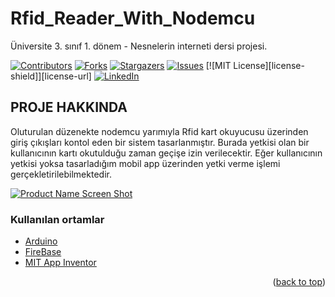 # Rfid_Reader_With_Nodemcu
Üniversite 3. sınıf 1. dönem - Nesnelerin interneti dersi projesi.

<div id="top"></div>

[![Contributors][contributors-shield]][contributors-url]
[![Forks][forks-shield]][forks-url]
[![Stargazers][stars-shield]][stars-url]
[![Issues][issues-shield]][issues-url]
[![MIT License][license-shield]][license-url]
[![LinkedIn][linkedin-shield]][linkedin-url]


<!-- PROJE HAKKINDA -->
## PROJE HAKKINDA

Oluturulan düzenekte nodemcu yarımıyla Rfid kart okuyucusu üzerinden giriş çıkışları kontol eden bir sistem tasarlanmıştır.
Burada yetkisi olan bir kullanıcının kartı okutulduğu zaman geçişe izin verilecektir.
Eğer kullanıcının yetkisi yoksa tasarladığım mobil app üzerinden yetki verme işlemi gerçekletirilebilmektedir.

[![Product Name Screen Shot][product-screenshot]](https://example.com)


### Kullanılan ortamlar

* [Arduino](https://www.arduino.cc/)
* [FireBase](https://firebase.google.com/)
* [MIT App Inventor](https://appinventor.mit.edu/)


<p align="right">(<a href="#top">back to top</a>)</p>

[contributors-shield]: https://img.shields.io/github/contributors/EnesGelmez/Rfid_Reader_With_Nodemcu.svg?style=for-the-badge
[contributors-url]: https://github.com/EnesGelmez/Rfid_Reader_With_Nodemcu/graphs/contributors
[forks-shield]: https://img.shields.io/github/forks/EnesGelmez/Rfid_Reader_With_Nodemcu.svg?style=for-the-badge
[forks-url]: https://github.com/EnesGelmez/Rfid_Reader_With_Nodemcu/network/members
[stars-shield]: https://img.shields.io/github/stars/EnesGelmez/Rfid_Reader_With_Nodemcu.svg?style=for-the-badge
[stars-url]: https://github.com/EnesGelmez/Rfid_Reader_With_Nodemcu/stargazers
[issues-shield]: https://img.shields.io/github/issues/EnesGelmez/Rfid_Reader_With_Nodemcu.svg?style=for-the-badge
[issues-url]: https://github.com/EnesGelmez/Rfid_Reader_With_Nodemcu/issues
[linkedin-shield]: https://img.shields.io/badge/-LinkedIn-black.svg?style=for-the-badge&logo=linkedin&colorB=555
[linkedin-url]: https://www.linkedin.com/in/enes-gelmez-514397197/
[product-screenshot]: images/1.jpeg
